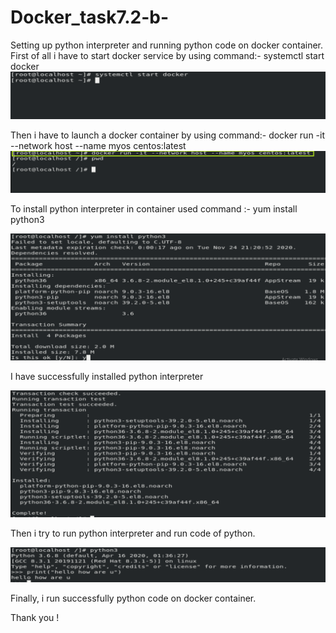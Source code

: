 # Docker_task7.2-b-
Setting up python interpreter and running python code on docker container.
First of all i have to start docker service by using command:-
systemctl start docker
![](1.png)

Then i have to launch a docker container by using command:-
docker run -it --network host --name myos centos:latest
![](2.png)

To install python interpreter in container used command :- yum install python3

![](3.png)

I have successfully installed python interpreter

![](4.png)

Then i try to run python interpreter and run code of python.

![](5.png)

Finally, i run successfully python code on docker container.

Thank you !


